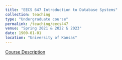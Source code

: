 ```yaml
---
title: "EECS 647 Introduction to Database Systems"
collection: teaching
type: "Undergraduate course"
permalink: /teaching/eecs447
venue: "Spring 2021 & 2022 & 2023"
date: 1900-01-01
location: "University of Kansas"
---
```

[Course Description](https://catalog.ku.edu/search/?P=EECS%20447)
